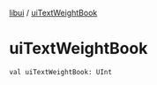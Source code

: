 [libui](README.md) / [uiTextWeightBook](ui-text-weight-book.md)

# uiTextWeightBook

`val uiTextWeightBook: UInt`